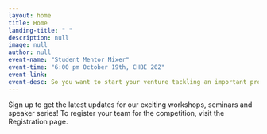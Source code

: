 ```yaml
---
layout: home
title: Home
landing-title: " "
description: null
image: null
author: null
event-name: "Student Mentor Mixer"
event-time: "6:00 pm October 19th, CHBE 202"
event-link: 
event-desc: So you want to start your venture tackling an important problem, but don't know where to find the challenges? We are here to help!  We brought professionals will share their ideas and challenges they experience in their industry.
---
```


Sign up to get the latest updates for our exciting workshops, seminars and speaker series! To register your team for the competition, visit the Registration page.
